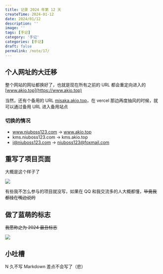 ```yaml
---
title: 记录 2024 年第 12 天
createTime: 2024-01-12
date: 2024/01/12
description: ''
image: ''
tags: [手记]
category: '手记'
categories: [手记]
draft: false 
permalink: /note/17/
---
```

## 个人网址的大迁移

整个网站的网址都换好了，也就是现在所有之前的 URL 都会重定向进入的 [www.akio.top](https://www.akio.top)

当然，还有个备用的 URL [misaka.akio.top](https://misaka.akio.top)，在 vercel 那边再度抽风的时候，就可以通过备用 URL 进入备用站点

### 切换的情况

- www.niuboss123.com → www.akio.top
- kms.niuboss123.com → kms.akio.top
- i@niuboss123.com → niuboss123@foxmail.com

## 重写了项目页面

大概是这个样子了

![](https://mx-space.akio.top/api/v2/objects/icon/6eofj1qmtint0l9843.png)

有些我不怎么参与的项目就没写，如果在 QQ 和我交流多的人大概都懂，~~毕竟我都挂在嘴边说的~~

## 做了蓝萌的标志

~~我愿称之为 2024 最丑标志~~

![](https://mx-space.akio.top/api/v2/objects/icon/9sng5gcez04i1rjp1c.jpg)

## 小吐槽
N 久不写 Markdown 差点不会写了（悲）